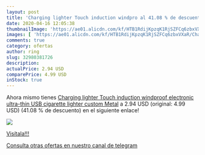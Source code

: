 ```yaml
---
layout: post
title: 'Charging lighter Touch induction windpro al 41.08 % de descuento'
date: 2020-04-16 12:05:38
thumbnailImage: 'https://ae01.alicdn.com/kf/HTB1RdijKpzqK1RjSZFCq6zbxVXaR/Charging-lighter-Touch-induction-windproof-electronic-ultra-thin-USB-cigarette-lighter-custom-Metal.jpg_350x350._SL200_.jpg'
images: [ 'https://ae01.alicdn.com/kf/HTB1RdijKpzqK1RjSZFCq6zbxVXaR/Charging-lighter-Touch-induction-windproof-electronic-ultra-thin-USB-cigarette-lighter-custom-Metal.jpg_350x350._SL200_.jpg' ]
comments: true
category: ofertas
author: ring
slug: 32980381726
description:
actualPrice: 2.94 USD
comparePrice: 4.99 USD
inStock: true
---
```


Ahora mismo tienes [Charging lighter Touch induction windproof electronic ultra-thin USB cigarette lighter custom Metal](https://www.amazon.com/dp/32980381726/?tag=redken08-20) a 2.94 USD (original: 4.99 USD) (41.08 %  de descuento) en el siguiente enlace!

[![](https://ae01.alicdn.com/kf/HTB1RdijKpzqK1RjSZFCq6zbxVXaR/Charging-lighter-Touch-induction-windproof-electronic-ultra-thin-USB-cigarette-lighter-custom-Metal.jpg_350x350._SL200_.jpg)](https://www.amazon.com/dp/32980381726/?tag=redken08-20)

[Visítala!!!](https://www.amazon.com/dp/32980381726/?tag=redken08-20)

[Consulta otras ofertas en nuestro canal de telegram](https://t.me/s/ofertas25)
